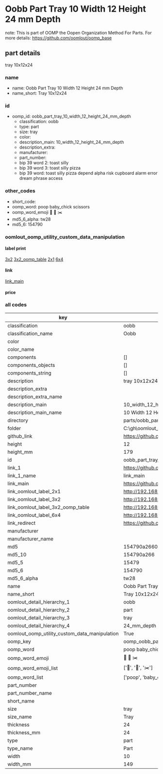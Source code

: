 # Oobb Part Tray 10 Width 12 Height 24 mm Depth  

note: This is part of OOMP the Oopen Organization Method For Parts. For more details: https://github.com/oomlout/oomp_base

##  part details
  



tray 10x12x24



### name
* name: Oobb Part Tray 10 Width 12 Height 24 mm Depth
* name_short: Tray 10x12x24 
### id
* oomp_id: oobb_part_tray_10_width_12_height_24_mm_depth
  * classification: oobb
  * type: part
  * size: tray
  * color: 
  * description_main: 10_width_12_height_24_mm_depth
  * description_extra: 
  * manufacturer: 
  * part_number: 
  * bip 39 word 2: toast silly
  * bip 39 word 3: toast silly pizza
  * bip 39 word: toast silly pizza depend alpha risk cupboard alarm error dream phrase access

### other_codes
* short_code: 
* oomp_word: poop baby_chick scissors
* oomp_word_emoji :poop: :baby_chick: :scissors:
* md5_6_alpha: tw28
* md5_6: 154790






### oomlout_oomp_utility_custom_data_manipulation
#### label print
[3x2](http://192.168.1.245:1112/?label=oomp%20tw28)
[3x2_oomp_table](http://192.168.1.108:1112/?label=oomp%20tw28)
[2x1](http://192.168.1.242:1112/?label=oomp%20tw28)
[6x4](http://192.168.1.55:1112/?label=oomp%20tw28)    

#### link

[link_main](https://github.com/oomlout/oomlout_oobb_version_4_generated_parts/tree/main/navigation_oomp/oobb/part/tray/10_width_12_height_24_mm_depth/part)                              

#### price







### all codes 
| key | value |  
| --- | --- |  
| classification | oobb |  
| classification_name | Oobb |  
| color |  |  
| color_name |  |  
| components | [] |  
| components_objects | [] |  
| components_string | [] |  
| description | tray 10x12x24 |  
| description_extra |  |  
| description_extra_name |  |  
| description_main | 10_width_12_height_24_mm_depth |  
| description_main_name | 10 Width 12 Height 24 mm Depth |  
| directory | parts/oobb_part_tray_10_width_12_height_24_mm_depth |  
| folder | C:\gh\oomlout_oobb_version_4_generated_parts\parts\oobb_part_tray_10_width_12_height_24_mm_depth |  
| github_link | https://github.com/oomlout/oomlout_oomp_part_src/tree/main/parts/oobb_part_tray_10_width_12_height_24_mm_depth |  
| height | 12 |  
| height_mm | 179 |  
| id | oobb_part_tray_10_width_12_height_24_mm_depth |  
| link_1 | https://github.com/oomlout/oomlout_oobb_version_4_generated_parts/tree/main/navigation_oomp/oobb/part/tray/10_width_12_height_24_mm_depth/part |  
| link_1_name | link_main |  
| link_main | https://github.com/oomlout/oomlout_oobb_version_4_generated_parts/tree/main/navigation_oomp/oobb/part/tray/10_width_12_height_24_mm_depth/part |  
| link_oomlout_label_2x1 | http://192.168.1.242:1112/?label=oomp%20tw28 |  
| link_oomlout_label_3x2 | http://192.168.1.245:1112/?label=oomp%20tw28 |  
| link_oomlout_label_3x2_oomp_table | http://192.168.1.108:1112/?label=oomp%20tw28 |  
| link_oomlout_label_6x4 | http://192.168.1.55:1112/?label=oomp%20tw28 |  
| link_redirect | https://github.com/oomlout/oomlout_oobb_version_4_generated_parts/tree/main/parts/oobb_tray_10_12_24 |  
| manufacturer |  |  
| manufacturer_name |  |  
| md5 | 154790a26605c6bae98383af4b722f18 |  
| md5_10 | 154790a266 |  
| md5_5 | 15479 |  
| md5_6 | 154790 |  
| md5_6_alpha | tw28 |  
| name | Oobb Part Tray 10 Width 12 Height 24 mm Depth |  
| name_short | Tray 10x12x24  |  
| oomlout_detail_hierarchy_1 | oobb |  
| oomlout_detail_hierarchy_2 | part |  
| oomlout_detail_hierarchy_3 | tray |  
| oomlout_detail_hierarchy_4 | 24_mm_depth |  
| oomlout_oomp_utility_custom_data_manipulation | True |  
| oomp_key | oomp_oobb_part_tray_10_width_12_height_24_mm_depth |  
| oomp_word | poop baby_chick scissors |  
| oomp_word_emoji | :poop: :baby_chick: :scissors: |  
| oomp_word_emoji_list | [':poop:', ':baby_chick:', ':scissors:'] |  
| oomp_word_list | ['poop', 'baby_chick', 'scissors'] |  
| part_number |  |  
| part_number_name |  |  
| short_name |  |  
| size | tray |  
| size_name | Tray |  
| thickness | 24 |  
| thickness_mm | 24 |  
| type | part |  
| type_name | Part |  
| width | 10 |  
| width_mm | 149 |  
